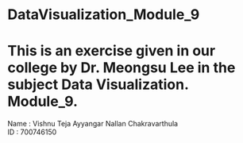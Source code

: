 # DataVisualization_Module_9 <br>
# This is an exercise given in our college by Dr. Meongsu Lee in the subject Data Visualization. Module_9. <br>
Name : Vishnu Teja Ayyangar Nallan Chakravarthula <br>
ID : 700746150 <br>

